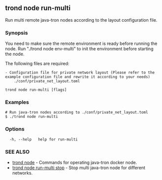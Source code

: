 ## trond node run-multi

Run multi remote java-tron nodes according to the layout configuration file.

### Synopsis

You need to make sure the remote environment is ready before running the node. Run "./trond node env-multi" to init the environment before starting the node.

The following files are required:

	- Configuration file for private network layout (Please refer to the example configuration file and rewrite it according to your needs)
		./conf/private_net_layout.toml



```
trond node run-multi [flags]
```

### Examples

```
# Run java-tron nodes according to ./conf/private_net_layout.toml
$ ./trond node run-multi

```

### Options

```
  -h, --help   help for run-multi
```

### SEE ALSO

* [trond node](trond_node.md)	 - Commands for operating java-tron docker node.
* [trond node run-multi stop](trond_node_run-multi_stop.md)	 - Stop multi java-tron node for different networks.
